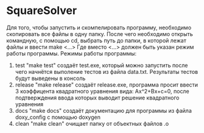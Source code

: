 # SquareSolver
Для того, чтобы запустить и скомпелировать программу, необходимо скопировать все файлы в одну папку. После чего необходимо открыть командную, с помощью cd, выбрать путь до папки, в которой лежат файлы и ввести make <...>
Где вместо <...> должен быть указан режим работы программы.
Режимы работы программы: 
1) test "make test" создаёт test.exe, который можно запустить после чего начнётся выполение тестов из файла data.txt. Результаты тестов будут выведены в консоль
2) release "make release" создаёт release.exe, программа просит ввести 3 коэффицента квадратного уравнения вида: Ax^2+Bx+c=0, после подтверждения ввода которых выводит решение квадратного уравнения
3) docs "make docs" создаёт документацию для программы из файла doxy_config с помощью doxygen
4) clean "make clean" очищает папку от объектных файлов .o

